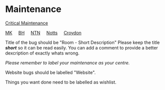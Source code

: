 # Maintenance

[Critical Maintenance](https://github.com/spymissions/maintenance/labels/Critical)

[MK](https://github.com/spymissions/maintenance/labels/MK)
&nbsp;&nbsp;&nbsp;&nbsp;[BH](https://github.com/spymissions/maintenance/labels/Cambs)
&nbsp;&nbsp;&nbsp;&nbsp;[NTN](https://github.com/spymissions/maintenance/labels/Ntn)
&nbsp;&nbsp;&nbsp;&nbsp;[Notts](https://github.com/spymissions/maintenance/labels/Notts)
&nbsp;&nbsp;&nbsp;&nbsp;[Croydon](https://github.com/spymissions/maintenance/labels/Croydon)



Title of the bug should be "Room - Short Description"
Please keep the title ***short*** so it can be read easily.
You can add a comment to provide a better dexcription of exactly whats wrong.

*Please remember to label your maintenance as your centre.*

Website bugs should be labelled "Website".

Things you want done need to be labelled as wishlist.
